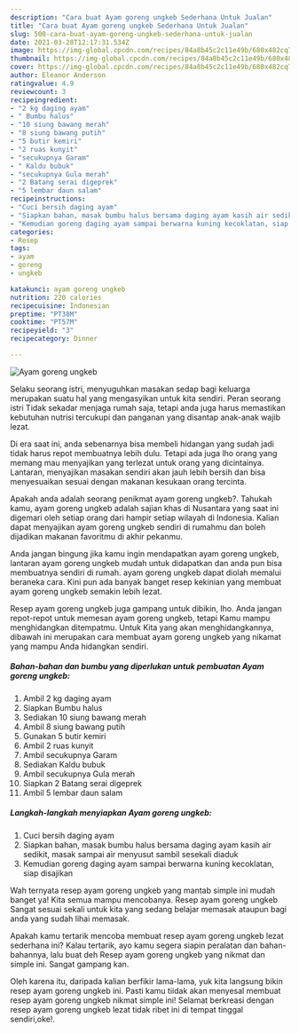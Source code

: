 ```yaml
---
description: "Cara buat Ayam goreng ungkeb Sederhana Untuk Jualan"
title: "Cara buat Ayam goreng ungkeb Sederhana Untuk Jualan"
slug: 500-cara-buat-ayam-goreng-ungkeb-sederhana-untuk-jualan
date: 2021-03-28T12:17:31.534Z
image: https://img-global.cpcdn.com/recipes/84a8b45c2c11e49b/680x482cq70/ayam-goreng-ungkeb-foto-resep-utama.jpg
thumbnail: https://img-global.cpcdn.com/recipes/84a8b45c2c11e49b/680x482cq70/ayam-goreng-ungkeb-foto-resep-utama.jpg
cover: https://img-global.cpcdn.com/recipes/84a8b45c2c11e49b/680x482cq70/ayam-goreng-ungkeb-foto-resep-utama.jpg
author: Eleanor Anderson
ratingvalue: 4.9
reviewcount: 3
recipeingredient:
- "2 kg daging ayam"
- " Bumbu halus"
- "10 siung bawang merah"
- "8 siung bawang putih"
- "5 butir kemiri"
- "2 ruas kunyit"
- "secukupnya Garam"
- " Kaldu bubuk"
- "secukupnya Gula merah"
- "2 Batang serai digeprek"
- "5 lembar daun salam"
recipeinstructions:
- "Cuci bersih daging ayam"
- "Siapkan bahan, masak bumbu halus bersama daging ayam kasih air sedikit, masak sampai air menyusut sambil sesekali diaduk"
- "Kemudian goreng daging ayam sampai berwarna kuning kecoklatan, siap disajikan"
categories:
- Resep
tags:
- ayam
- goreng
- ungkeb

katakunci: ayam goreng ungkeb 
nutrition: 220 calories
recipecuisine: Indonesian
preptime: "PT38M"
cooktime: "PT57M"
recipeyield: "3"
recipecategory: Dinner

---
```



![Ayam goreng ungkeb](https://img-global.cpcdn.com/recipes/84a8b45c2c11e49b/680x482cq70/ayam-goreng-ungkeb-foto-resep-utama.jpg)

Selaku seorang istri, menyuguhkan masakan sedap bagi keluarga merupakan suatu hal yang mengasyikan untuk kita sendiri. Peran seorang istri Tidak sekadar menjaga rumah saja, tetapi anda juga harus memastikan kebutuhan nutrisi tercukupi dan panganan yang disantap anak-anak wajib lezat.

Di era  saat ini, anda sebenarnya bisa membeli hidangan yang sudah jadi tidak harus repot membuatnya lebih dulu. Tetapi ada juga lho orang yang memang mau menyajikan yang terlezat untuk orang yang dicintainya. Lantaran, menyajikan masakan sendiri akan jauh lebih bersih dan bisa menyesuaikan sesuai dengan makanan kesukaan orang tercinta. 



Apakah anda adalah seorang penikmat ayam goreng ungkeb?. Tahukah kamu, ayam goreng ungkeb adalah sajian khas di Nusantara yang saat ini digemari oleh setiap orang dari hampir setiap wilayah di Indonesia. Kalian dapat menyajikan ayam goreng ungkeb sendiri di rumahmu dan boleh dijadikan makanan favoritmu di akhir pekanmu.

Anda jangan bingung jika kamu ingin mendapatkan ayam goreng ungkeb, lantaran ayam goreng ungkeb mudah untuk didapatkan dan anda pun bisa membuatnya sendiri di rumah. ayam goreng ungkeb dapat diolah memalui beraneka cara. Kini pun ada banyak banget resep kekinian yang membuat ayam goreng ungkeb semakin lebih lezat.

Resep ayam goreng ungkeb juga gampang untuk dibikin, lho. Anda jangan repot-repot untuk memesan ayam goreng ungkeb, tetapi Kamu mampu menghidangkan ditempatmu. Untuk Kita yang akan menghidangkannya, dibawah ini merupakan cara membuat ayam goreng ungkeb yang nikamat yang mampu Anda hidangkan sendiri.

<!--inarticleads1-->

##### Bahan-bahan dan bumbu yang diperlukan untuk pembuatan Ayam goreng ungkeb:

1. Ambil 2 kg daging ayam
1. Siapkan  Bumbu halus
1. Sediakan 10 siung bawang merah
1. Ambil 8 siung bawang putih
1. Gunakan 5 butir kemiri
1. Ambil 2 ruas kunyit
1. Ambil secukupnya Garam
1. Sediakan  Kaldu bubuk
1. Ambil secukupnya Gula merah
1. Siapkan 2 Batang serai digeprek
1. Ambil 5 lembar daun salam




<!--inarticleads2-->

##### Langkah-langkah menyiapkan Ayam goreng ungkeb:

1. Cuci bersih daging ayam
1. Siapkan bahan, masak bumbu halus bersama daging ayam kasih air sedikit, masak sampai air menyusut sambil sesekali diaduk
1. Kemudian goreng daging ayam sampai berwarna kuning kecoklatan, siap disajikan




Wah ternyata resep ayam goreng ungkeb yang mantab simple ini mudah banget ya! Kita semua mampu mencobanya. Resep ayam goreng ungkeb Sangat sesuai sekali untuk kita yang sedang belajar memasak ataupun bagi anda yang sudah lihai memasak.

Apakah kamu tertarik mencoba membuat resep ayam goreng ungkeb lezat sederhana ini? Kalau tertarik, ayo kamu segera siapin peralatan dan bahan-bahannya, lalu buat deh Resep ayam goreng ungkeb yang nikmat dan simple ini. Sangat gampang kan. 

Oleh karena itu, daripada kalian berfikir lama-lama, yuk kita langsung bikin resep ayam goreng ungkeb ini. Pasti kamu tiidak akan menyesal membuat resep ayam goreng ungkeb nikmat simple ini! Selamat berkreasi dengan resep ayam goreng ungkeb lezat tidak ribet ini di tempat tinggal sendiri,oke!.

